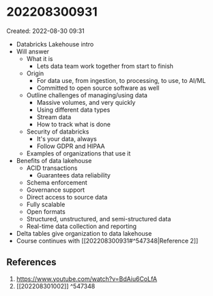 # 202208300931
Created: 2022-08-30 09:31

- Databricks Lakehouse intro
- Will answer
	- What it is
		- Lets data team work together from start to finish
	- Origin
		- For data use, from ingestion, to processing, to use, to AI/ML
		- Committed to open source software as well
	- Outline challenges of managing/using data
		- Massive volumes, and very quickly
		- Using different data types
		- Stream data
		- How to track what is done
	- Security of databricks
		- It's your data, always
		- Follow GDPR and HIPAA
	- Examples of organizations that use it
- Benefits of data lakehouse
	- ACID transactions
		- Guarantees data reliability
	- Schema enforcement
	- Governance support
	- Direct access to source data
	- Fully scalable
	- Open formats
	- Structured, unstructured, and semi-structured data
	- Real-time data collection and reporting
- Delta tables give organization to data lakehouse
- Course continues with [[202208300931#^547348|Reference 2]]

## References
1. https://www.youtube.com/watch?v=BdAiu6CoLfA
2. [[202208301002]] ^547348